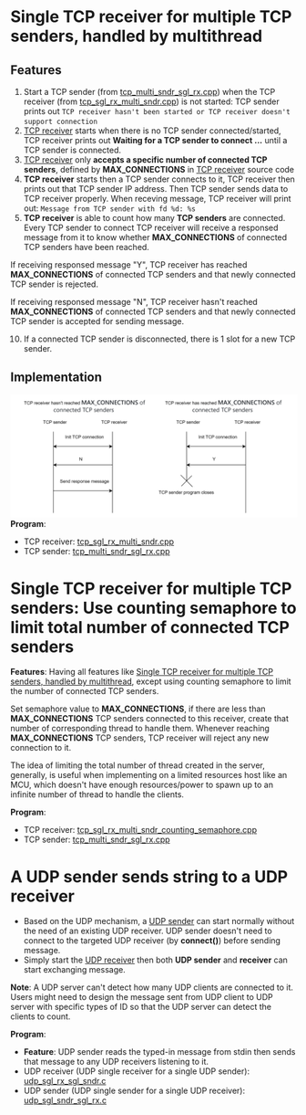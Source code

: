 # Single TCP receiver for multiple TCP senders, handled by multithread

## Features
1. Start a TCP sender (from [tcp_multi_sndr_sgl_rx.cpp](tcp_multi_sndr_sgl_rx.cpp)) when the TCP receiver (from [tcp_sgl_rx_multi_sndr.cpp](tcp_sgl_rx_multi_sndr.cpp)) is not started: TCP sender prints out ``TCP receiver hasn't been started or TCP receiver doesn't support connection``
2. [TCP receiver](tcp_sgl_rx_multi_sndr.cpp) starts when there is no TCP sender connected/started, TCP receiver prints out **Waiting for a TCP sender to connect ...** until a TCP sender is connected.
3. [TCP receiver](tcp_sgl_rx_multi_sndr.cpp) only **accepts a specific number of connected TCP senders**, defined by **MAX_CONNECTIONS** in [TCP receiver](tcp_sgl_rx_multi_sndr.cpp) source code
4. **TCP receiver** starts then a TCP sender connects to it, TCP receiver then prints out that TCP sender IP address. Then TCP sender sends data to TCP receiver properly.
When receving message, TCP receiver will print out: ``Message from TCP sender with fd %d: %s``
5. **TCP receiver** is able to count how many **TCP senders** are connected. Every TCP sender to connect TCP receiver will receive a responsed message from it to know whether **MAX_CONNECTIONS** of connected TCP senders have been reached.

If receiving responsed message "Y", TCP receiver has reached **MAX_CONNECTIONS** of connected TCP senders and that newly connected TCP sender is rejected.    

If receiving responsed message "N", TCP receiver hasn't reached **MAX_CONNECTIONS** of connected TCP senders and that newly connected TCP sender is accepted for sending message.

10. If a connected TCP sender is disconnected, there is 1 slot for a new TCP sender.

## Implementation
![](https://github.com/TranPhucVinh/C/blob/master/Environment/Images/tcp_rx_accepts_max_tcp_sndr.png)
**Program**:
* TCP receiver: [tcp_sgl_rx_multi_sndr.cpp](tcp_sgl_rx_multi_sndr.cpp)
* TCP sender: [tcp_multi_sndr_sgl_rx.cpp](tcp_multi_sndr_sgl_rx.cpp)

# Single TCP receiver for multiple TCP senders: Use counting semaphore to limit total number of connected TCP senders

**Features**: Having all features like [Single TCP receiver for multiple TCP senders, handled by multithread](#single-tcp-receiver-for-multiple-tcp-senders-handled-by-multithread), except using counting semaphore to limit the number of connected TCP senders. 

Set semaphore value to **MAX_CONNECTIONS**, if there are less than **MAX_CONNECTIONS** TCP senders connected to this receiver, create that number of corresponding thread to handle them. Whenever reaching **MAX_CONNECTIONS** TCP senders, TCP receiver will reject any new connection to it.

The idea of limiting the total number of thread created in the server, generally, is useful when implementing on a limited resources host like an MCU, which doesn't have enough resources/power to spawn up to an infinite number of thread to handle the clients.

**Program**:
* TCP receiver: [tcp_sgl_rx_multi_sndr_counting_semaphore.cpp](tcp_sgl_rx_multi_sndr_counting_semaphore.cpp)
* TCP sender: [tcp_multi_sndr_sgl_rx.cpp](tcp_multi_sndr_sgl_rx.cpp)
# A UDP sender sends string to a UDP receiver
* Based on the UDP mechanism, a [UDP sender](src/udp_sgl_sndr_sgl_rx.cpp) can start normally without the need of an existing UDP receiver. UDP sender doesn't need to connect to the targeted UDP receiver (by **connect()**) before sending message.
* Simply start the [UDP receiver](src/udp_sgl_rx_sgl_sndr.cpp) then both **UDP sender** and **receiver** can start exchanging message.

**Note**: A UDP server can't detect how many UDP clients are connected to it. Users might need to design the message sent from UDP client to UDP server with specific types of ID so that the UDP server can detect the clients to count.

**Program**: 
* **Feature**: UDP sender reads the typed-in message from stdin then sends that message to any UDP receivers listening to it.
* UDP receiver (UDP single receiver for a single UDP sender): [udp_sgl_rx_sgl_sndr.c](src/udp_sgl_rx_sgl_sndr.cpp)
* UDP sender (UDP single sender for a single UDP receiver): [udp_sgl_sndr_sgl_rx.c](src/udp_sgl_sndr_sgl_rx.cpp)
